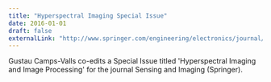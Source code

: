```yaml
---
title: "Hyperspectral Imaging Special Issue"
date: 2016-01-01
draft: false
externalLink: "http://www.springer.com/engineering/electronics/journal/11220"
---
```


Gustau Camps-Valls co-edits a Special Issue titled 'Hyperspectral Imaging and Image Processing' for the journal Sensing and Imaging (Springer).
